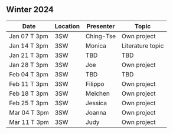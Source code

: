 ## Winter 2024

| Date            | Location   | Presenter                | Topic              |
|-----------------|------------|--------------------------|--------------------|
| Jan 07 T 3pm    | 3SW        | Ching-Tse                | Own project        |
| Jan 14 T 3pm    | 3SW        | Monica                   | Literature topic   |
| Jan 21 T 3pm    | 3SW        | TBD                      | TBD                |
| Jan 28 T 3pm    | 3SW        | Joe                      | Own project        |
| Feb 04 T 3pm    | 3SW        | TBD                      | TBD                |
| Feb 11 T 3pm    | 3SW        | Filippo                  | Own project        |
| Feb 18 T 3pm    | 3SW        | Meichen                  | Own project        |
| Feb 25 T 3pm    | 3SW        | Jessica                  | Own project        |
| Mar 04 T 3pm    | 3SW        | Joanna                   | Own project        |
| Mar 11 T 3pm    | 3SW        | Judy                     | Own project        |
